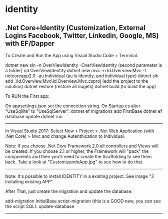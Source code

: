 # identity
.Net Core+Identity (Customization, External Logins Facebook, Twitter, Linkedin, Google, MS) with EF/Dapper
------------------------------------------------------------------------------------------------------------

To Create and Run the App using Visual Studio Code + Terminal.

dotnet new sln -n OverViewIdentity -OverViewIdentity (second parameter is a folder)
cd OverViewIdentity
dotnet new mvc -n Id.Overview.Mvc -f netcoreapp2.0 -au Individual (au is identity, and individual type)
dotnet sln add .\Id.Overview.Mvc\Id.Overview.Mvc.csproj (add the project to the solution)
dotnet restore (restore all nugets)
dotnet build (to build the app)

To RUN the First app:

On appsettings.json set the connection string.
On Startup.cs alter "UseSqllite" to "UseSqlServer".
dotnet ef migrations add FirstBase
dotnet ef database update
dotnet run

------------------------------------------------------------------------------------------------------------

In Visual Studio 2017:
Select New > Project > .Net Web Application (with .Net Core) > Mvc and change Autenthication to Individual.

Note: If you choose .Net Core Framework 2.0 all controllers and Views will be created. If you choose 2.1 or
higher, the Framework will "pack" the components and then you'll need to create the Scaffolding to see them
back. Take a look at "CustomizandoApp.jpg" to see how to do that.

------------------------------------------------------------------------------------------------------------

Note: It's possible to install IDENTITY in a existing project. See image "3 Installing existing APP".

After That, just create the migration and update the database:

add-migration InitialBase
script-migration (this is a GOOD new, you can see the script SQL).
update-database

------------------------------------------------------------------------------------------------------------